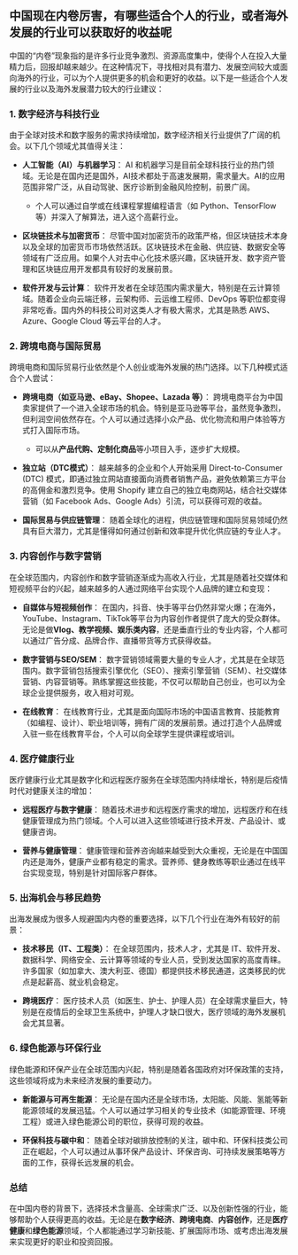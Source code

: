 ## 中国现在内卷厉害，有哪些适合个人的行业，或者海外发展的行业可以获取好的收益呢


中国的“内卷”现象指的是许多行业竞争激烈、资源高度集中，使得个人在投入大量精力后，回报却越来越少。在这种情况下，寻找相对具有潜力、发展空间较大或面向海外的行业，可以为个人提供更多的机会和更好的收益。以下是一些适合个人发展的行业以及海外发展潜力较大的行业建议：

### 1. **数字经济与科技行业**
   由于全球对技术和数字服务的需求持续增加，数字经济相关行业提供了广阔的机会。以下几个领域尤其值得关注：

   - **人工智能（AI）与机器学习**：
     AI 和机器学习是目前全球科技行业的热门领域。无论是在国内还是国外，AI技术都处于高速发展期，需求量大。AI的应用范围非常广泛，从自动驾驶、医疗诊断到金融风险控制，前景广阔。
     - 个人可以通过自学或在线课程掌握编程语言（如 Python、TensorFlow 等）并深入了解算法，进入这个高薪行业。
   
   - **区块链技术与加密货币**：
     尽管中国对加密货币的政策严格，但区块链技术本身以及全球的加密货币市场依然活跃。区块链技术在金融、供应链、数据安全等领域有广泛应用。如果个人对去中心化技术感兴趣，区块链开发、数字资产管理和区块链应用开发都具有较好的发展前景。
   
   - **软件开发与云计算**：
     软件开发者在全球范围内需求量大，特别是在云计算领域。随着企业向云端迁移，云架构师、云运维工程师、DevOps 等职位都变得非常吃香。国内外的科技公司对这类人才有极大需求，尤其是熟悉 AWS、Azure、Google Cloud 等云平台的人才。

### 2. **跨境电商与国际贸易**
   跨境电商和国际贸易行业依然是个人创业或海外发展的热门选择。以下几种模式适合个人尝试：

   - **跨境电商（如亚马逊、eBay、Shopee、Lazada 等）**：
     跨境电商平台为中国卖家提供了一个进入全球市场的机会。特别是亚马逊等平台，虽然竞争激烈，但利润空间依然存在。个人可以通过选择小众产品、优化物流和用户体验等方式打入国际市场。
     - 可以从**产品代购、定制化商品**等小项目入手，逐步扩大规模。

   - **独立站（DTC模式）**：
     越来越多的企业和个人开始采用 Direct-to-Consumer (DTC) 模式，即通过独立网站直接面向消费者销售产品，避免依赖第三方平台的高佣金和激烈竞争。使用 Shopify 建立自己的独立电商网站，结合社交媒体营销（如 Facebook Ads、Google Ads）引流，可以获得可观的收益。
   
   - **国际贸易与供应链管理**：
     随着全球化的进程，供应链管理和国际贸易领域仍然具有巨大潜力，尤其是懂得如何通过创新和效率提升优化供应链的专业人才。

### 3. **内容创作与数字营销**
   在全球范围内，内容创作和数字营销逐渐成为高收入行业，尤其是随着社交媒体和短视频平台的兴起，越来越多的人通过网络平台实现个人品牌的建立和变现：

   - **自媒体与短视频创作**：
     在国内，抖音、快手等平台仍然非常火爆；在海外，YouTube、Instagram、TikTok等平台为内容创作者提供了庞大的受众群体。无论是做**Vlog、教学视频、娱乐类内容**，还是垂直行业的专业内容，个人都可以通过广告分成、品牌合作、直播带货等方式获得收益。
   
   - **数字营销与SEO/SEM**：
     数字营销领域需要大量的专业人才，尤其是在全球范围内。数字营销包括搜索引擎优化（SEO）、搜索引擎营销（SEM）、社交媒体营销、内容营销等。熟练掌握这些技能，不仅可以帮助自己创业，也可以为全球企业提供服务，收入相对可观。

   - **在线教育**：
     在线教育行业，尤其是面向国际市场的中国语言教育、技能教育（如编程、设计）、职业培训等，拥有广阔的发展前景。通过打造个人品牌或入驻一些在线教育平台，个人可以向全球学生提供课程或培训。

### 4. **医疗健康行业**
   医疗健康行业尤其是数字化和远程医疗服务在全球范围内持续增长，特别是后疫情时代对健康关注的增加：

   - **远程医疗与数字健康**：
     随着技术进步和远程医疗需求的增加，远程医疗和在线健康管理成为热门领域。个人可以进入这些领域进行技术开发、产品设计、或健康咨询。
   
   - **营养与健康管理**：
     健康管理和营养咨询越来越受到大众重视，无论是在中国国内还是海外，健康产业都有稳定的需求。营养师、健身教练等职业通过在线平台实现变现，特别是针对国际客户群体。

### 5. **出海机会与移民趋势**
   出海发展成为很多人规避国内内卷的重要选择，以下几个行业在海外有较好的前景：

   - **技术移民（IT、工程类）**：
     在全球范围内，技术人才，尤其是 IT、软件开发、数据科学、网络安全、云计算等领域的专业人员，受到发达国家的高度青睐。许多国家（如加拿大、澳大利亚、德国）都提供技术移民通道，这类移民的优点是起薪高、就业机会稳定。
   
   - **跨境医疗**：
     医疗技术人员（如医生、护士、护理人员）在全球需求量巨大，特别是在疫情后的全球卫生系统中，护理人才缺口很大，医疗领域的海外发展机会尤其显著。

### 6. **绿色能源与环保行业**
   绿色能源和环保产业在全球范围内兴起，特别是随着各国政府对环保政策的支持，这些领域将成为未来经济发展的重要动力。

   - **新能源与可再生能源**：
     无论是在国内还是全球市场，太阳能、风能、氢能等新能源领域的发展迅猛。个人可以通过学习相关的专业技术（如能源管理、环境工程）或进入绿色能源公司的职位，获得可观的收益。

   - **环保科技与碳中和**：
     随着全球对碳排放控制的关注，碳中和、环保科技类公司正在崛起，个人可以通过从事环保产品设计、环保咨询、可持续发展策略等方面的工作，获得长远发展的机会。

### **总结**
在中国内卷的背景下，选择技术含量高、全球需求广泛、以及创新性强的行业，能够帮助个人获得更高的收益。无论是在**数字经济**、**跨境电商**、**内容创作**，还是**医疗健康**和**绿色能源**领域，个人都能通过学习新技能、扩展国际市场、或考虑出海发展来实现更好的职业和投资回报。